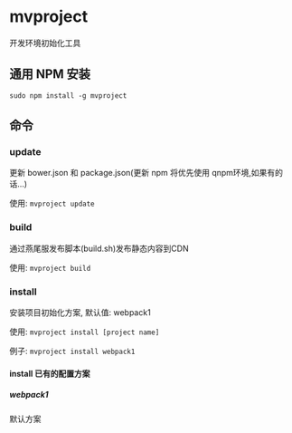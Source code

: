 # mvproject
开发环境初始化工具

## 通用 NPM 安装

`sudo npm install -g mvproject`

## 命令

### update

更新 bower.json 和 package.json(更新 npm 将优先使用 qnpm环境,如果有的话...)

使用: `mvproject update`

### build

通过燕尾服发布脚本(build.sh)发布静态内容到CDN

使用: `mvproject build`

### install

安装项目初始化方案, 默认值: webpack1

使用: `mvproject install [project name]`

例子: `mvproject install webpack1`

#### install 已有的配置方案

##### webpack1
默认方案
